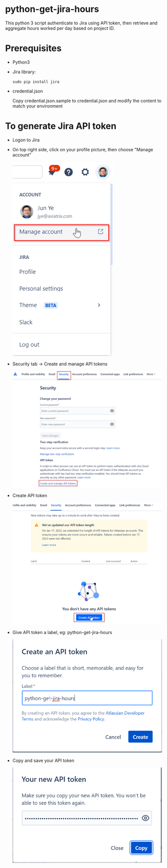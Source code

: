 # python-get-jira-hours
This python 3 script authenticate to Jira using API token, then retrieve and aggregate hours worked per day based on project ID.

# Prerequisites
- Python3
- Jira library:
    
    ```sudo pip install jira```
- credential.json
    
    Copy credential.json.sample to credential.json and modify the content to match your environment

# To generate Jira API token

- Logon to Jira
- On top right side, click on your profile picture, then choose "Manage account"

    ![Manage account](20230626095342.png)

- Security tab -> Create and manage API tokens

    ![Create and manage API tokens](20230626095548.png)

- Create API token

    ![Create API token](20230626095650.png)

- Give API token a label, eg: python-get-jira-hours

    ![Label token](20230626095802.png)

- Copy and save your API token

    ![API Token](20230626095903.png)